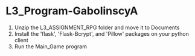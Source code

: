 # L3_Program-GabolinscyA
 1) Unzip the L3_ASSIGNMENT_RPG folder and move it to Documents
 2) Install the 'flask', 'Flask-Bcrypt', and 'Pillow' packages on your python client
 3) Run the Main_Game program
